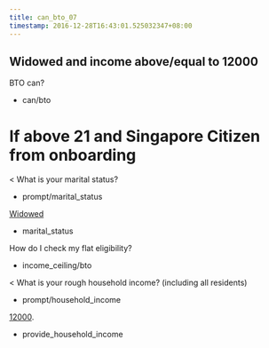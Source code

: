 ```yaml
---
title: can_bto_07
timestamp: 2016-12-28T16:43:01.525032347+08:00
---
```

## Widowed and income above/equal to 12000

BTO can?
* can/bto

# If above 21 and Singapore Citizen from onboarding
< What is your marital status?
* prompt/marital_status

[Widowed](marital_status)
* marital_status

How do I check my flat eligibility?
* income_ceiling/bto

< What is your rough household income? (including all residents)
* prompt/household_income

[12000](household_income).
* provide_household_income
